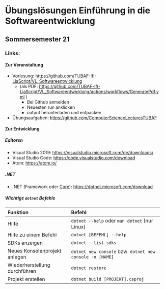 # Übungslösungen Einführung in die Softwareentwicklung
## Sommersemester 21

### Links:
#### Zur Veranstaltung
- Vorlesung: https://github.com/TUBAF-IfI-LiaScript/VL_Softwareentwicklung
  - (als PDF: https://github.com/TUBAF-IfI-LiaScript/VL_Softwareentwicklung/actions/workflows/GeneratePdf.yml )
    - Bei Github anmelden
    - Neuesten run anklicken
    - output herunterladen und entpacken
- Übungsaufgaben: https://github.com/ComputerScienceLecturesTUBAF

#### Zur Entwicklung
##### Editoren
- Visual Studio 2019: https://visualstudio.microsoft.com/de/downloads/
- Visual Studio Code: https://code.visualstudio.com/download
- Atom: https://atom.io/

##### .NET
- .NET (Framework oder <u>Core</u>): https://dotnet.microsoft.com/download

##### Wichtige `dotnet` Befehle
| Funktion                      | Befehl                                                   |
|:------------------------------|:---------------------------------------------------------|
| Hilfe                         | `dotnet --help` oder `man dotnet` (nur Linux)            |
| Hilfe zu einem Befehl         | `dotnet [BEFEHL] --help`                                 |
| SDKs anzeigen                 | `dotnet --list-sdks`                                     |
| Neues Konsolenprojekt anlegen | `dotnet new console` bzw. `dotnet new console -n [NAME]` |
| Wiederherstellung durchführen | `dotnet restore`                                         |
| Projekt erstellen             | `dotnet build [PROJEKT].csproj `                         |
